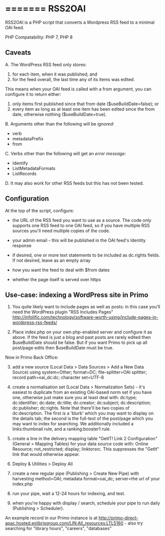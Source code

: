 =======
RSS2OAI
======
RSS2OAI is a PHP script that converts a Wordpress RSS feed to a minimal OAI feed. 

PHP Compatability: PHP 7, PHP 8

Caveats
-------

A. The WordPress RSS feed only stores:

1. for each item, when it was published; and
2. for the feed overall, the last time any of its items was edited.

This means when your OAI feed is called with a from argument, you can configure it to return either:

1. only items first published since that from date ($useBuildDate=false); or
2. every item as long as at least one item has been edited since the from date, otherwise nothing ($useBuildDate=true).


B. Arguments other than the following will be *ignored*:
 * verb
 * metadataPrefix
 * from

 
C. Verbs other than the following will get an *error message*:
 * Identify
 * ListMetadataFormats
 * ListRecords


D. It may also work for other RSS feeds but this has not been tested.
 

Configuration
-------------
At the top of the script, configure:

* the URL of the RSS feed you want to use as a source. The code only supports one RSS feed to one OAI feed, so if you have multiple RSS sources you'll need multiple copies of the code.

* your admin email - this will be published in the OAI feed's Identity response

* if desired, one or more text statements to be included as dc.rights fields. If not desired, leave as an empty array

* how you want the feed to deal with $from dates

* whether the page itself is served over https


Use-case: indexing a WordPress site in Primo
--------------------------------------------

1. You quite likely want to include pages as well as posts: in this case you'll need the WordPress plugin "RSS Includes Pages" http://infolific.com/technology/software-worth-using/include-pages-in-wordpress-rss-feeds/

2. Place index.php on your own php-enabled server and configure it as above. If the feed is just a blog and past posts are rarely edited then $useBuildDate should be false. But if you want Primo to pick up all post/page edits then $useBuildDate must be true.

Now in Primo Back Office:

3. add a new source (Local Data > Data Sources > Add a New Data Source) using system=Other; format=DC; file-splitter=OAI splitter; record path=oai_dc:dc; character set=UTF-8

4. create a normalisation set (Local Data > Normalization Sets) - it's easiest to duplicate from an existing OAI-based norm set if you have one, otherwise just make sure you at least deal with: dc:type; dc:identifier; dc:date; dc:title; dc:creator; dc:subject; dc:description; dc:publisher; dc:rights.  Note that there'll be two copies of dc:description. The first is a 'blurb' which you may want to display on the details tab; the second is the full-text of the post/page which you may want to index for searching. We additionally included a links:thumbnail rule, and a ranking:booster1 rule.

5. create a line in the delivery mapping table "GetIT! Link 2 Configuration" (General > Mapping Tables) for your data source code with: Online Resource; not_restricted; display; linktorsrc. This suppresses the "GetIt" link that would otherwise appear.

6. Deploy & Utilities > Deploy All

7. create a new regular pipe (Publishing > Create New Pipe) with harvesting method=OAI; metadata format=oai_dc; server=the url of your index.php

8. run your pipe, wait a 12-24 hours for indexing, and test.

9. when you're happy with display / search, schedule your pipe to run daily (Publishing > Scheduler).

An example record in our Primo instance is at http://primo-direct-apac.hosted.exlibrisgroup.com/LIN:All_resources:LTL5160 - also try searching for "library hours", "careers", "databases"
